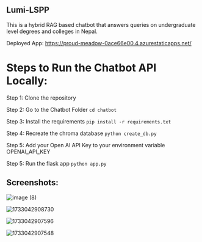 ## Lumi-LSPP

This is a hybrid RAG based chatbot that answers queries on undergraduate level degrees and colleges in Nepal.

Deployed App: https://proud-meadow-0ace66e00.4.azurestaticapps.net/

# Steps to Run the Chatbot API Locally:

Step 1: Clone the repository

Step 2: Go to the Chatbot Folder
`cd chatbot`

Step 3: Install the requirements
`pip install -r requirements.txt`

Step 4: Recreate the chroma database
`python create_db.py`

Step 5: Add your Open AI API Key to your environment variable OPENAI_API_KEY

Step 5: Run the flask app
`python app.py`


## Screenshots:
![image (8)](https://github.com/user-attachments/assets/764de051-74bd-4709-82ca-aef2651173d4)

![1733042908730](https://github.com/user-attachments/assets/8281a6f9-14bb-4f60-8884-7a14b0f5a9f4)

![1733042907596](https://github.com/user-attachments/assets/77fc1161-613c-4253-9540-67d9e8c8a3e1)

![1733042907548](https://github.com/user-attachments/assets/2bc0deca-52ff-4dc4-b92d-977b06d0f70e)


